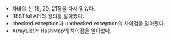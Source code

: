 - 자바의 신 19, 20, 21장을 다시 읽었다.
- RESTful API의 정의를 알아봤다.
- checked exception과 unchecked exception의 차이점을 알아봤다.
- ArrayList와 HashMap의 차이점을 알아봤다.

